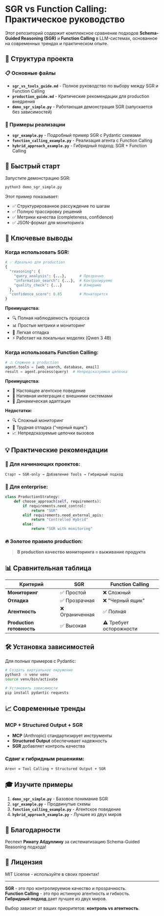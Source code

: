 # SGR vs Function Calling: Практическое руководство

Этот репозиторий содержит комплексное сравнение подходов **Schema-Guided Reasoning (SGR)** и **Function Calling** в LLM-системах, основанное на современных трендах и практическом опыте.

## 📁 Структура проекта

### 📋 Основные файлы

- **`sgr_vs_tools_guide.md`** - Полное руководство по выбору между SGR и Function Calling
- **`production_guide.md`** - Критические рекомендации для production внедрения  
- **`demo_sgr_simple.py`** - Работающая демонстрация SGR (запускается без зависимостей)

### 🔧 Примеры реализации

- **`sgr_example.py`** - Подробный пример SGR с Pydantic схемами
- **`function_calling_example.py`** - Реализация агента с Function Calling
- **`hybrid_approach_example.py`** - Гибридный подход: SGR + Function Calling

## 🚀 Быстрый старт

Запустите демонстрацию SGR:

```bash
python3 demo_sgr_simple.py
```

Этот пример показывает:
- ✅ Структурированное рассуждение по шагам
- ✅ Полную трассировку решений
- ✅ Метрики качества (completeness, confidence)
- ✅ JSON-формат для мониторинга

## 🎯 Ключевые выводы

### Когда использовать SGR:

```python
# ✅ Идеально для production
{
  "reasoning": {
    "query_analysis": {...},      # Прозрачно
    "information_search": {...},  # Контролируемо  
    "quality_check": {...}        # Измеримо
  },
  "confidence_score": 0.85        # Мониторится
}
```

**Преимущества:**
- 🔍 Полная наблюдаемость процесса
- 📊 Простые метрики и мониторинг  
- 🐛 Легкая отладка
- ⚡ Работает на локальных моделях (Qwen 3 4B)

### Когда использовать Function Calling:

```python
# ⚠️ Сложнее в production
agent.tools = [web_search, database, email]
result = agent.process(query)  # Непредсказуемая цепочка
```

**Преимущества:**
- 🤖 Настоящее агентское поведение
- 🔗 Нативная интеграция с внешними системами
- 🔄 Динамическая адаптация

**Недостатки:**
- 🔍 Сложный мониторинг
- 🐛 Трудная отладка ("черный ящик")
- 📈 Непредсказуемые цепочки вызовов

## 💡 Практические рекомендации

### 🎯 Для начинающих проектов:
```
Старт → SGR-only → Добавление Tools → Гибридный подход
```

### 🏢 Для enterprise:
```python
class ProductionStrategy:
    def choose_approach(self, requirements):
        if requirements.need_control:
            return "SGR"
        elif requirements.need_external_apis:
            return "Controlled Hybrid"  
        else:
            return "SGR with monitoring"
```

### 🔥 Золотое правило production:

> **В production качество мониторинга = выживание продукта**

## 📊 Сравнительная таблица

| Критерий | SGR | Function Calling |
|----------|-----|-----------------|
| **Мониторинг** | ✅ Простой | ❌ Сложный |
| **Отладка** | ✅ Прозрачная | ❌ "Черный ящик" |
| **Агентность** | ❌ Ограниченная | ✅ Полная |
| **Production готовность** | ✅ Высокая | ⚠️ Требует осторожности |

## 🛠️ Установка зависимостей

Для полных примеров с Pydantic:

```bash
# Создать виртуальное окружение
python3 -m venv venv
source venv/bin/activate

# Установить зависимости  
pip install pydantic requests
```

## 📈 Современные тренды

### MCP + Structured Output + SGR
- **MCP** (Anthropic) стандартизирует инструменты
- **Structured Output** обеспечивает надежность
- **SGR** добавляет контроль качества

### Сдвиг к гибридным решениям:
```
Агент = Tool Calling + Structured Output + SGR
```

## 🎓 Изучите примеры

1. **`demo_sgr_simple.py`** - Базовое понимание SGR
2. **`sgr_example.py`** - Продвинутые схемы 
3. **`function_calling_example.py`** - Агентское поведение
4. **`hybrid_approach_example.py`** - Лучшее из двух миров

## 🤝 Благодарности

Респект **Ринату Абдуллину** за систематизацию Schema-Guided Reasoning подхода!

## 📝 Лицензия

MIT License - используйте в своих проектах!

---

**SGR** - это про контролируемое качество и прозрачность.  
**Function Calling** - это про истинную агентность и гибкость.  
**Гибридный подход** дает лучшее из двух миров.

Выбор зависит от ваших приоритетов: **контроль vs агентность**.